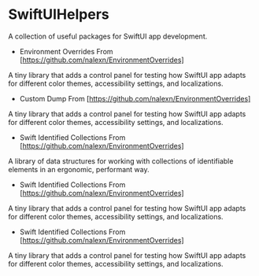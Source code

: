 # SwiftUIHelpers

A collection of useful packages for SwiftUI app development.

- Environment Overrides
From [https://github.com/nalexn/EnvironmentOverrides]

A tiny library that adds a control panel for testing how SwiftUI app adapts for different color themes, accessibility settings, and localizations.

- Custom Dump
From [https://github.com/nalexn/EnvironmentOverrides]

A tiny library that adds a control panel for testing how SwiftUI app adapts for different color themes, accessibility settings, and localizations.

- Swift Identified Collections
From [https://github.com/nalexn/EnvironmentOverrides]

A library of data structures for working with collections of identifiable elements in an ergonomic, performant way.

- Swift Identified Collections
From [https://github.com/nalexn/EnvironmentOverrides]

A tiny library that adds a control panel for testing how SwiftUI app adapts for different color themes, accessibility settings, and localizations.

- Swift Identified Collections
From [https://github.com/nalexn/EnvironmentOverrides]

A tiny library that adds a control panel for testing how SwiftUI app adapts for different color themes, accessibility settings, and localizations.
